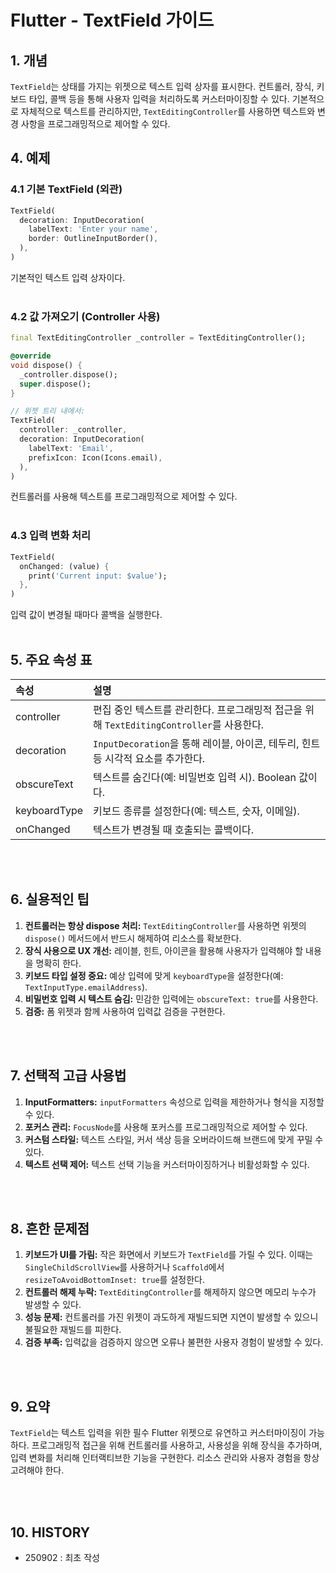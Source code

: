 # Flutter - TextField 가이드


## 1. 개념

`TextField`는 상태를 가지는 위젯으로 텍스트 입력 상자를 표시한다. 컨트롤러, 장식, 키보드 타입, 콜백 등을 통해 사용자 입력을 처리하도록 커스터마이징할 수 있다. 기본적으로 자체적으로 텍스트를 관리하지만, `TextEditingController`를 사용하면 텍스트와 변경 사항을 프로그래밍적으로 제어할 수 있다.

 
## 4. 예제


### 4.1 기본 TextField (외관)

```dart
TextField(
  decoration: InputDecoration(
    labelText: 'Enter your name',
    border: OutlineInputBorder(), 
  ),
)
```

기본적인 텍스트 입력 상자이다.<br><br>

### 4.2 값 가져오기 (Controller 사용)

```dart
final TextEditingController _controller = TextEditingController();

@override
void dispose() {
  _controller.dispose();
  super.dispose();
}

// 위젯 트리 내에서:
TextField(
  controller: _controller,
  decoration: InputDecoration(
    labelText: 'Email',
    prefixIcon: Icon(Icons.email),
  ),
)
```

컨트롤러를 사용해 텍스트를 프로그래밍적으로 제어할 수 있다.<br><br>

### 4.3 입력 변화 처리

```dart
TextField(
  onChanged: (value) {
    print('Current input: $value');
  },
)
```

입력 값이 변경될 때마다 콜백을 실행한다.<br><br>


## 5. 주요 속성 표

| 속성          | 설명                                                                                           |
|:------------- |:--------------------------------------------------------------------------------------------- |
| controller    | 편집 중인 텍스트를 관리한다. 프로그래밍적 접근을 위해 `TextEditingController`를 사용한다.    |
| decoration    | `InputDecoration`을 통해 레이블, 아이콘, 테두리, 힌트 등 시각적 요소를 추가한다.              |
| obscureText   | 텍스트를 숨긴다(예: 비밀번호 입력 시). Boolean 값이다.                                       |
| keyboardType  | 키보드 종류를 설정한다(예: 텍스트, 숫자, 이메일).                                           |
| onChanged     | 텍스트가 변경될 때 호출되는 콜백이다.                                                       |

<br><br>

## 6. 실용적인 팁

1. **컨트롤러는 항상 dispose 처리:** `TextEditingController`를 사용하면 위젯의 `dispose()` 메서드에서 반드시 해제하여 리소스를 확보한다.
2. **장식 사용으로 UX 개선:** 레이블, 힌트, 아이콘을 활용해 사용자가 입력해야 할 내용을 명확히 한다.
3. **키보드 타입 설정 중요:** 예상 입력에 맞게 `keyboardType`을 설정한다(예: `TextInputType.emailAddress`).
4. **비밀번호 입력 시 텍스트 숨김:** 민감한 입력에는 `obscureText: true`를 사용한다.
5. **검증:** 폼 위젯과 함께 사용하여 입력값 검증을 구현한다.

<br><br>

## 7. 선택적 고급 사용법

1. **InputFormatters:** `inputFormatters` 속성으로 입력을 제한하거나 형식을 지정할 수 있다.
2. **포커스 관리:** `FocusNode`를 사용해 포커스를 프로그래밍적으로 제어할 수 있다.
3. **커스텀 스타일:** 텍스트 스타일, 커서 색상 등을 오버라이드해 브랜드에 맞게 꾸밀 수 있다.
4. **텍스트 선택 제어:** 텍스트 선택 기능을 커스터마이징하거나 비활성화할 수 있다.

<br><br>

## 8. 흔한 문제점

1. **키보드가 UI를 가림:** 작은 화면에서 키보드가 `TextField`를 가릴 수 있다. 이때는 `SingleChildScrollView`를 사용하거나 `Scaffold`에서 `resizeToAvoidBottomInset: true`를 설정한다.
2. **컨트롤러 해제 누락:** `TextEditingController`를 해제하지 않으면 메모리 누수가 발생할 수 있다.
3. **성능 문제:** 컨트롤러를 가진 위젯이 과도하게 재빌드되면 지연이 발생할 수 있으니 불필요한 재빌드를 피한다.
4. **검증 부족:** 입력값을 검증하지 않으면 오류나 불편한 사용자 경험이 발생할 수 있다.

<br><br>

## 9. 요약

`TextField`는 텍스트 입력을 위한 필수 Flutter 위젯으로 유연하고 커스터마이징이 가능하다. 프로그래밍적 접근을 위해 컨트롤러를 사용하고, 사용성을 위해 장식을 추가하며, 입력 변화를 처리해 인터랙티브한 기능을 구현한다. 리소스 관리와 사용자 경험을 항상 고려해야 한다.

<br><br>

## 10. HISTORY

- 250902 : 최초 작성  

